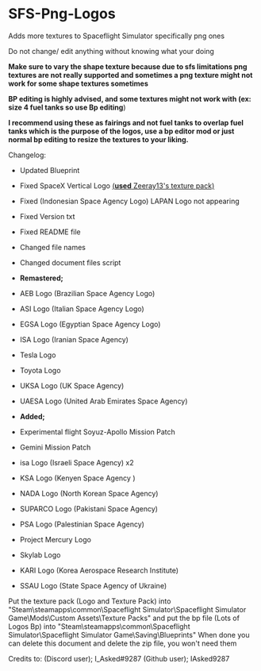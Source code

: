 # SFS-Png-Logos
Adds more textures to Spaceflight Simulator specifically png ones

Do not change/ edit anything without knowing what your doing

**Make sure to vary the shape texture because due to sfs limitations png textures are not really supported and sometimes a png texture might not work for some shape textures sometimes**

**BP editing is highly advised, and some textures might not work with (ex: size 4 fuel tanks so use Bp editing**)

**I recommend using these as fairings and not fuel tanks to overlap fuel tanks which is the purpose of the logos, use a bp editor mod or just normal bp editing to resize the textures to your liking.**

Changelog:

- Updated Blueprint
- Fixed SpaceX Vertical Logo [(**used** Zeeray13's texture pack)](https://jmnet.one/sfs/forum/index.php?threads/sfs-logo-texture-pack.8896/)
- Fixed (Indonesian Space Agency Logo) LAPAN Logo not appearing
- Fixed Version txt
- Fixed README file
- Changed file names
- Changed document files script

- **Remastered;**
 - AEB Logo (Brazilian Space Agency Logo)
 - ASI Logo (Italian Space Agency Logo) 
 - EGSA Logo (Egyptian Space Agency Logo)
 - ISA Logo (Iranian Space Agency)
 - Tesla Logo
 - Toyota Logo
 - UKSA Logo (UK Space Agency)
 - UAESA Logo (United Arab Emirates Space Agency)

  - **Added;**
   - Experimental flight Soyuz-Apollo Mission Patch
   - Gemini Mission Patch
   - isa Logo (Israeli Space Agency) x2
   - KSA Logo (Kenyen Space Agency )
   - NADA Logo (North Korean Space Agency)
   - SUPARCO Logo (Pakistani Space Agency)
   - PSA Logo (Palestinian Space Agency)
   - Project Mercury Logo
   - Skylab Logo
   - KARI Logo (Korea Aerospace Research Institute)
   - SSAU Logo (State Space Agency of Ukraine)

Put the texture pack (Logo and Texture Pack) into "Steam\steamapps\common\Spaceflight Simulator\Spaceflight Simulator Game\Mods\Custom Assets\Texture Packs" and put the bp file (Lots of Logos Bp) into "Steam\steamapps\common\Spaceflight Simulator\Spaceflight Simulator Game\Saving\Blueprints" When done you can delete this document and delete the zip file, you won't need them

Credits to: (Discord user); I_Asked#9287 (Github user); IAsked9287
